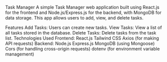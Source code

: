Task Manager
A simple Task Manager web application built using React.js for the frontend and Node.js/Express.js for the backend, with MongoDB for data storage. This app allows users to add, view, and delete tasks.

Features
Add Tasks: Users can create new tasks.
View Tasks: View a list of all tasks stored in the database.
Delete Tasks: Delete tasks from the task list.
Technologies Used
Frontend:
React.js
Tailwind CSS
Axios (for making API requests)
Backend:
Node.js
Express.js
MongoDB (using Mongoose)
Cors (for handling cross-origin requests)
dotenv (for environment variable management)
